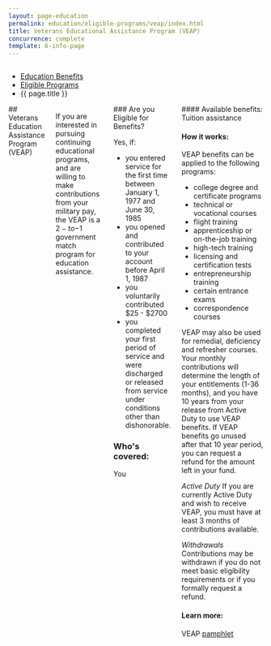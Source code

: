 ```yaml
---
layout: page-education
permalink: education/eligible-programs/veap/index.html
title: Veterans Educational Assistance Program (VEAP)
concurrence: complete
template: 6-info-page
---
```


<div class="splash" markdown="0">
<div class="row" markdown="0">
<div class="small-12 columns" markdown="0">

<ul class="breadcrumbs" role="menubar" aria-label="Primary">
<li class="parent"><a href="/education/">Education Benefits</a></li>
<li class="parent"><a href="/education/eligible-programs/">Eligible Programs</a></li>
<li class="active">{{ page.title }}</li>
</ul>

</div>
</div>
</div>

<div class="main" role="main" markdown="0">

<div class="section one" markdown="0">
<div class="primary" markdown="0">
<div class="row" markdown="0">
<div class="small-12 columns" markdown="1">
## Veterans Education Assistance Program (VEAP)

If you are interested in pursuing continuing educational programs, and are willing to make contributions from your military pay, the VEAP is a $2-to-$1 government match program for education assistance.


<div class="call-out" markdown="1">
### Are you Eligible for Benefits?

Yes, if:

- you entered service for the first time between January 1, 1977 and June 30, 1985
- you opened and contributed to your account before April 1, 1987
- you voluntarily contributed $25 - $2700
- you completed your first period of service and were discharged or released from service under conditions other than dishonorable.

### Who's covered:
You
</div>
<div markdown="1">
#### Available benefits:
Tuition assistance

#### How it works:

VEAP benefits can be applied to the following programs:

- college degree and certificate programs
- technical or vocational courses
- flight training
- apprenticeship or on-the-job training
- high-tech training
- licensing and certification tests
- entrepreneurship training
- certain entrance exams
- correspondence courses

VEAP may also be used for remedial, deficiency and refresher courses. Your monthly contributions will determine the length of your entitlements (1-36 months), and you have 10 years from your release from Active Duty to use VEAP benefits. If VEAP benefits go unused after that 10 year period, you can request a refund for the amount left in your fund.

*Active Duty*
If you are currently Active Duty and wish to receive VEAP, you must have at least 3 months of contributions available.

*Withdrawals*
Contributions may be withdrawn if you do not meet basic eligibility requirements or if you formally request a refund.


#### Learn more:
VEAP [pamphlet](http://www.benefits.va.gov/gibill/docs/pamphlets/ch32_pamphlet.pdf)
</div>
</div>

</div>
</div>
</div>